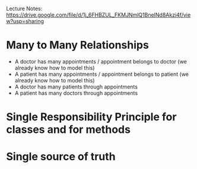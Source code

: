 Lecture Notes: https://drive.google.com/file/d/1j_6FHBZUL_FKMJNmlQ1BneINd8Akzi4f/view?usp=sharing


# Many to Many Relationships

* A doctor has many appointments / appointment belongs to doctor (we already know how to model this)
* A patient has many appointments / appointment belongs to patient (we already know how to model this)
* A doctor has many patients through appointments
* A patient has many doctors through appointments

# Single Responsibility Principle for classes and for methods
# Single source of truth

